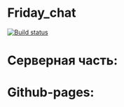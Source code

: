 # Friday_chat
[![Build status](https://ci.appveyor.com/api/projects/status/41hsvv470mgga5jp?svg=true)](https://ci.appveyor.com/project/Volivanmail/chat-frontend)

# Серверная часть:



# Github-pages:

